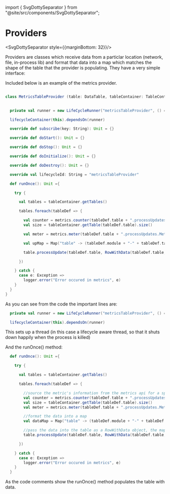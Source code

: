 import { SvgDottySeparator } from "@site/src/components/SvgDottySeparator";

# Providers

<SvgDottySeparator style={{marginBottom: 32}}/>

Providers are classes which receive data from a particlar location (network, file, in-process lib) and format that data into a map which matches the shape of the table
that the provider is populating. They have a very simple interface:

Included below is an example of the metrics provider.

```scala

class MetricsTableProvider (table: DataTable, tableContainer: TableContainer)(implicit clock: Clock, lifecycleContainer: LifecycleContainer,
                                                                              metrics: MetricsProvider ) extends Provider with StrictLogging {

  private val runner = new LifeCycleRunner("metricsTableProvider", () => runOnce, minCycleTime = 1_000)

  lifecycleContainer(this).dependsOn(runner)

  override def subscribe(key: String): Unit = {}

  override def doStart(): Unit = {}

  override def doStop(): Unit = {}

  override def doInitialize(): Unit = {}

  override def doDestroy(): Unit = {}

  override val lifecycleId: String = "metricsTableProvider"

  def runOnce(): Unit ={

    try {

      val tables = tableContainer.getTables()

      tables.foreach(tableDef => {

        val counter = metrics.counter(tableDef.table + ".processUpdates.Counter");
        val size = tableContainer.getTable(tableDef.table).size()

        val meter = metrics.meter(tableDef.table + ".processUpdates.Meter")

        val upMap = Map("table" -> (tableDef.module + "-" + tableDef.table), "updateCount" -> counter.getCount, "size" -> size, "updatesPerSecond" -> meter.getOneMinuteRate);

        table.processUpdate(tableDef.table, RowWithData(tableDef.table, upMap), clock.now())

      })

    } catch {
      case e: Exception =>
        logger.error("Error occured in metrics", e)
    }
  }
}
```

As you can see from the code the important lines are:

```scala
  private val runner = new LifeCycleRunner("metricsTableProvider", () => runOnce, minCycleTime = 1_000)

  lifecycleContainer(this).dependsOn(runner)

```

This sets up a thread (in this case a lifecycle aware thread, so that it shuts down happily when the process is killed)

And the runOnce() method:

```scala
  def runOnce(): Unit ={

    try {

      val tables = tableContainer.getTables()

      tables.foreach(tableDef => {

        //source the metric's information from the metrics api for a specific table
        val counter = metrics.counter(tableDef.table + ".processUpdates.Counter");
        val size = tableContainer.getTable(tableDef.table).size()
        val meter = metrics.meter(tableDef.table + ".processUpdates.Meter")

        //format the data into a map
        val dataMap = Map("table" -> (tableDef.module + "-" + tableDef.table), "updateCount" -> counter.getCount, "size" -> size, "updatesPerSecond" -> meter.getOneMinuteRate);

        //pass the data into the table as a RowWithData object, the map embedded within
        table.processUpdate(tableDef.table, RowWithData(tableDef.table, dataMap), clock.now())

      })

    } catch {
      case e: Exception =>
        logger.error("Error occured in metrics", e)
    }
  }
```

As the code comments show the runOnce() method populates the table with data.
